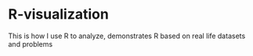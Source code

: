 # R-visualization
This is how I use R to analyze, demonstrates R based on real life datasets and problems
